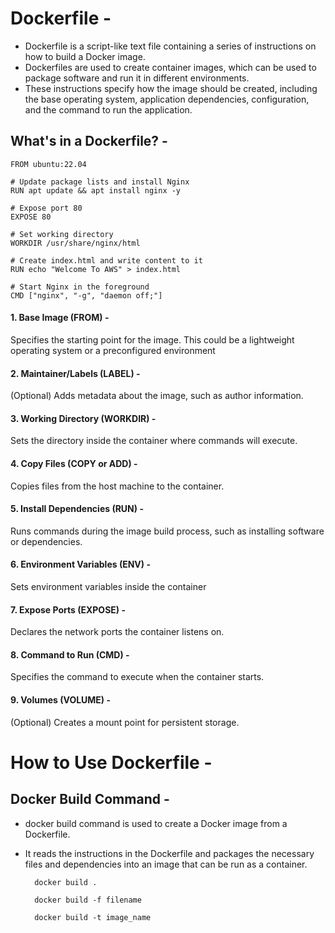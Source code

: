 # Dockerfile -
- Dockerfile is a script-like text file containing a series of instructions on how to build a Docker image.
- Dockerfiles are used to create container images, which can be used to package software and run it in different environments.
- These instructions specify how the image should be created, including the base operating system, application dependencies, configuration, and the command to run the application.

## What's in a Dockerfile? -
    
    FROM ubuntu:22.04
    
    # Update package lists and install Nginx
    RUN apt update && apt install nginx -y
    
    # Expose port 80
    EXPOSE 80
    
    # Set working directory
    WORKDIR /usr/share/nginx/html
    
    # Create index.html and write content to it
    RUN echo "Welcome To AWS" > index.html
    
    # Start Nginx in the foreground
    CMD ["nginx", "-g", "daemon off;"]


#### 1. Base Image (FROM) -
Specifies the starting point for the image. This could be a lightweight operating system or a preconfigured environment

#### 2. Maintainer/Labels (LABEL) -
(Optional) Adds metadata about the image, such as author information.

#### 3. Working Directory (WORKDIR) -
Sets the directory inside the container where commands will execute.

#### 4. Copy Files (COPY or ADD) -
Copies files from the host machine to the container.

#### 5. Install Dependencies (RUN) -
Runs commands during the image build process, such as installing software or dependencies.

#### 6. Environment Variables (ENV) -
Sets environment variables inside the container

#### 7. Expose Ports (EXPOSE) -
Declares the network ports the container listens on.

#### 8. Command to Run (CMD) -
Specifies the command to execute when the container starts.

#### 9. Volumes (VOLUME) -
(Optional) Creates a mount point for persistent storage.



# How to Use Dockerfile -
## Docker Build Command -
- docker build command is used to create a Docker image from a Dockerfile.
- It reads the instructions in the Dockerfile and packages the necessary files and dependencies into an image that can be run as a container.

        docker build .

        docker build -f filename 
       
        docker build -t image_name 










